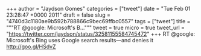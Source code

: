 
+++
author = "Jaydson Gomes"
categories = ["tweet"]
date = "Tue Feb 01 23:28:47 +0000 2011"
draft = false
slug = "4740d3c1180ae9b592b788866c9bec69ffbc0557"
tags = ["tweet"]
title = """RT @google: Microsoft's B..."""
tweet = true
micro = true
tweet_url = "https://twitter.com/jaydson/status/32581155584745472"
+++
RT @google: Microsoft's Bing uses Google search results—and denies it http://goo.gl/HSdvZ
